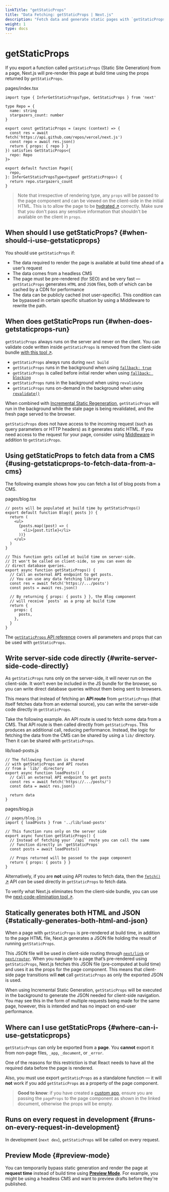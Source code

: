 ```yaml
---
linkTitle: "getStaticProps"
title: "Data Fetching: getStaticProps | Next.js"
description: "Fetch data and generate static pages with `getStaticProps`. Learn more about this API for data fetching in Next.js."
weight: 1
type: docs
---
```


# getStaticProps

If you export a function called `getStaticProps` (Static Site Generation) from a page, Next.js will pre-render this page at build time using the props returned by `getStaticProps`.


pages/index.tsx
```
import type { InferGetStaticPropsType, GetStaticProps } from 'next'
 
type Repo = {
  name: string
  stargazers_count: number
}
 
export const getStaticProps = (async (context) => {
  const res = await fetch('https://api.github.com/repos/vercel/next.js')
  const repo = await res.json()
  return { props: { repo } }
}) satisfies GetStaticProps<{
  repo: Repo
}>
 
export default function Page({
  repo,
}: InferGetStaticPropsType<typeof getStaticProps>) {
  return repo.stargazers_count
}
```

> Note that irrespective of rendering type, any `props` will be passed to the page component and can be viewed on the client-side in the initial HTML. This is to allow the page to be [hydrated ↗](https://react.dev/reference/react-dom/hydrate) correctly. Make sure that you don't pass any sensitive information that shouldn't be available on the client in `props`.
> 

## When should I use getStaticProps? {#when-should-i-use-getstaticprops}

You should use `getStaticProps` if:

- The data required to render the page is available at build time ahead of a user’s request
- The data comes from a headless CMS
- The page must be pre-rendered (for SEO) and be very fast — `getStaticProps` generates `HTML` and `JSON` files, both of which can be cached by a CDN for performance
- The data can be publicly cached (not user-specific). This condition can be bypassed in certain specific situation by using a Middleware to rewrite the path.

## When does getStaticProps run {#when-does-getstaticprops-run}

`getStaticProps` always runs on the server and never on the client. You can validate code written inside `getStaticProps` is removed from the client-side bundle [with this tool ↗](https://next-code-elimination.vercel.app/).

- `getStaticProps` always runs during `next build`
- `getStaticProps` runs in the background when using [`fallback: true`](/nextjs/13.5/using-pages-router/api-reference/functions/get-static-paths#fallback-true)
- `getStaticProps` is called before initial render when using [`fallback: blocking`](/nextjs/13.5/using-pages-router/api-reference/functions/get-static-paths#fallback-blocking)
- `getStaticProps` runs in the background when using `revalidate`
- `getStaticProps` runs on-demand in the background when using [`revalidate()`](/nextjs/13.5/using-pages-router/building-your-application/data-fetching/incremental-static-regeneration#on-demand-revalidation)

When combined with [Incremental Static Regeneration](/nextjs/13.5/using-pages-router/building-your-application/data-fetching/incremental-static-regeneration), `getStaticProps` will run in the background while the stale page is being revalidated, and the fresh page served to the browser.

`getStaticProps` does not have access to the incoming request (such as query parameters or HTTP headers) as it generates static HTML. If you need access to the request for your page, consider using [Middleware](/nextjs/13.5/using-pages-router/building-your-application/routing/middleware) in addition to `getStaticProps`.

## Using getStaticProps to fetch data from a CMS {#using-getstaticprops-to-fetch-data-from-a-cms}

The following example shows how you can fetch a list of blog posts from a CMS.


pages/blog.tsx
```
// posts will be populated at build time by getStaticProps()
export default function Blog({ posts }) {
  return (
    <ul>
      {posts.map((post) => (
        <li>{post.title}</li>
      ))}
    </ul>
  )
}
 
// This function gets called at build time on server-side.
// It won't be called on client-side, so you can even do
// direct database queries.
export async function getStaticProps() {
  // Call an external API endpoint to get posts.
  // You can use any data fetching library
  const res = await fetch('https://.../posts')
  const posts = await res.json()
 
  // By returning { props: { posts } }, the Blog component
  // will receive `posts` as a prop at build time
  return {
    props: {
      posts,
    },
  }
}
```

The [`getStaticProps` API reference](/nextjs/13.5/using-pages-router/api-reference/functions/get-static-props) covers all parameters and props that can be used with `getStaticProps`.

## Write server-side code directly {#write-server-side-code-directly}

As `getStaticProps` runs only on the server-side, it will never run on the client-side. It won’t even be included in the JS bundle for the browser, so you can write direct database queries without them being sent to browsers.

This means that instead of fetching an **API route** from `getStaticProps` (that itself fetches data from an external source), you can write the server-side code directly in `getStaticProps`.

Take the following example. An API route is used to fetch some data from a CMS. That API route is then called directly from `getStaticProps`. This produces an additional call, reducing performance. Instead, the logic for fetching the data from the CMS can be shared by using a `lib/` directory. Then it can be shared with `getStaticProps`.


lib/load-posts.js
```
// The following function is shared
// with getStaticProps and API routes
// from a `lib/` directory
export async function loadPosts() {
  // Call an external API endpoint to get posts
  const res = await fetch('https://.../posts/')
  const data = await res.json()
 
  return data
}
```


pages/blog.js
```
// pages/blog.js
import { loadPosts } from '../lib/load-posts'
 
// This function runs only on the server side
export async function getStaticProps() {
  // Instead of fetching your `/api` route you can call the same
  // function directly in `getStaticProps`
  const posts = await loadPosts()
 
  // Props returned will be passed to the page component
  return { props: { posts } }
}
```

Alternatively, if you are **not** using API routes to fetch data, then the [`fetch()` ↗](https://developer.mozilla.org/docs/Web/API/Fetch_API) API *can* be used directly in `getStaticProps` to fetch data.

To verify what Next.js eliminates from the client-side bundle, you can use the [next-code-elimination tool ↗](https://next-code-elimination.vercel.app/).

## Statically generates both HTML and JSON {#statically-generates-both-html-and-json}

When a page with `getStaticProps` is pre-rendered at build time, in addition to the page HTML file, Next.js generates a JSON file holding the result of running `getStaticProps`.

This JSON file will be used in client-side routing through [`next/link`](/nextjs/13.5/using-pages-router/api-reference/components/link) or [`next/router`](/nextjs/13.5/using-pages-router/api-reference/functions/use-router). When you navigate to a page that’s pre-rendered using `getStaticProps`, Next.js fetches this JSON file (pre-computed at build time) and uses it as the props for the page component. This means that client-side page transitions will **not** call `getStaticProps` as only the exported JSON is used.

When using Incremental Static Generation, `getStaticProps` will be executed in the background to generate the JSON needed for client-side navigation. You may see this in the form of multiple requests being made for the same page, however, this is intended and has no impact on end-user performance.

## Where can I use getStaticProps {#where-can-i-use-getstaticprops}

`getStaticProps` can only be exported from a **page**. You **cannot** export it from non-page files, `_app`, `_document`, or `_error`.

One of the reasons for this restriction is that React needs to have all the required data before the page is rendered.

Also, you must use export `getStaticProps` as a standalone function — it will **not** work if you add `getStaticProps` as a property of the page component.

> **Good to know**: if you have created a [custom app](/nextjs/13.5/using-pages-router/building-your-application/routing/custom-app), ensure you are passing the `pageProps` to the page component as shown in the linked document, otherwise the props will be empty.
> 

## Runs on every request in development {#runs-on-every-request-in-development}

In development (`next dev`), `getStaticProps` will be called on every request.

## Preview Mode {#preview-mode}

You can temporarily bypass static generation and render the page at **request time** instead of build time using [**Preview Mode**](/nextjs/13.5/using-pages-router/building-your-application/configuring/preview-mode). For example, you might be using a headless CMS and want to preview drafts before they're published.
